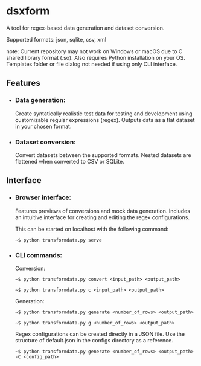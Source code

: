 # dsxform
A tool for regex-based data generation and dataset conversion. 

Supported formats: json, sqlite, csv, xml

note: Current repository may not work on Windows or macOS due to C shared library format (.so). 
Also requires Python installation on your OS. 
Templates folder or file dialog not needed if using only CLI interface.

## Features
  + ### Data generation:

    Create syntatically realistic test data for testing and development using customizable regular expressions (regex). Outputs data as a flat dataset in your chosen format.
  + ### Dataset conversion:

    Convert datasets between the supported formats. Nested datasets are flattened when converted to CSV or SQLite.

## Interface
+ ### Browser interface:

  Features previews of conversions and mock data generation. Includes an intuitive interface for creating and editing the regex configurations.

  This can be started on localhost with the following command:

  `~$ python transformdata.py serve`
+ ### CLI commands:
  Conversion:
  
  `~$ python transformdata.py convert <input_path> <output_path>`
  
  `~$ python transformdata.py c <input_path> <output_path>`
  
  Generation:
  
  `~$ python transformdata.py generate <number_of_rows> <output_path>`
  
  `~$ python transformdata.py g <number_of_rows> <output_path>`
  
  Regex configurations can be created directly in a JSON file. Use the structure of default.json in the configs directory as a reference.
  
  `~$ python transformdata.py generate <number_of_rows> <output_path> -C <config_path>`
  
 
  

